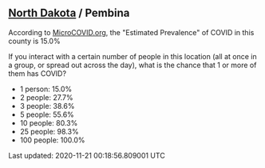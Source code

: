 
## [North Dakota](/united-states/north-dakota) / Pembina

According to [MicroCOVID.org](http://microcovid.org),
the "Estimated Prevalence" of COVID in this county is 15.0%

If you interact with a certain number of people in this location
(all at once in a group, or spread out across the day), what is the chance that
1 or more of them has COVID?

- 1 person: 15.0%
- 2 people: 27.7%
- 3 people: 38.6%
- 5 people: 55.6%
- 10 people: 80.3%
- 25 people: 98.3%
- 100 people: 100.0%

Last updated: 2020-11-21 00:18:56.809001 UTC
